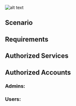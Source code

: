 ![alt text](https://upload.wikimedia.org/wikipedia/commons/7/77/Breaking_Bad_logo.svg)

## Scenario  

## Requirements  


## Authorized Services  


## Authorized Accounts  
### Admins:  


### Users:  
